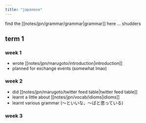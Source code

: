 ```yaml
---
title: "japanese"
---
```

find the [[notes/jpn/grammar/grammar|grammar]] here ... shudders

## term 1
### week 1
- wrote [[notes/jpn/marugoto/introduction|introduction]]
- planned for exchange events (somewhat lmao)
### week 2
- did [[notes/jpn/marugoto/twitter feed table|twitter feed table]]
- learnt a little about [[notes/jpn/vocab/idioms|idioms]]
- learnt various grammar (～といいな、～ばと思っている)
### week 3